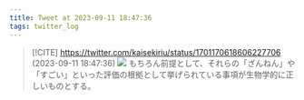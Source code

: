 ```yaml
---
title: Tweet at 2023-09-11 18:47:36
tags: twitter_log
---
```


> [!CITE] https://twitter.com/kaisekiriu/status/1701170618606227706 (2023-09-11 18:47:36)
> ![](https://twitter.com/kaisekiriu/status/1701170618606227706)
> もちろん前提として、それらの「ざんねん」や「すごい」といった評価の根拠として挙げられている事項が生物学的に正しいものとする。
